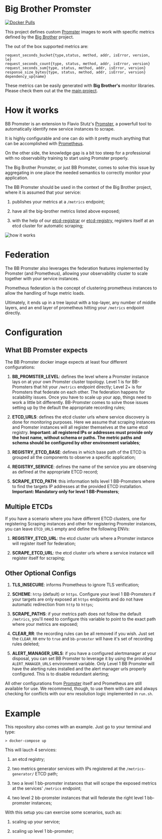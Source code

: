 # Big Brother Promster
[![Docker Pulls](https://img.shields.io/docker/pulls/labbsr0x/bb-promster.svg)](https://hub.docker.com/r/labbsr0x/bb-promster)

This project defines custom [Promster](https://github.com/flaviostutz/promster) images to work with specific metrics defined by the [Big Brother](https://github.com/labbsr0x/big-brother) project.

The out of the box supported metrics are:

```
request_seconds_bucket{type,status, method, addr, isError, version, le}
request_seconds_count{type, status, method, addr, isError, version}
request_seconds_sum{type, status, method, addr, isError, version}
response_size_bytes{type, status, method, addr, isError, version}
dependency_up{name}
```

These metrics can be easily generated with **Big Brother's** monitor libraries. Please check them out at the the [main project](https://github.com/labbsr0x/big-brother).

# How it works

BB Promster is an extension to Flavio Stutz's [Promster](https://github.com/flaviostutz/promster), a powerfull tool to automatically identify new service instances to scrape.

It is highly configurable and one can do with it pretty much anything that can be accomplished with [Prometheus](https://github.com/prometheus/prometheus).

On the other side, the knowledge gap is a bit too steep for a professional with no observability training to start using Promster properly.

The Big Brother Promster, or just BB Promster, comes to solve this issue by aggregating in one place the needed semantics to correctly monitor your application.

The BB Promster should be used in the context of the Big Brother project, where it is assumed that your service:

1. publishes your metrics at a `/metrics` endpoint;

2. have all the big-brother metrics listed above exposed;

3. with the help of our [etcd-registrar](https://github.com/flaviostutz/etcd-registrar) or [etcd-registry](https://github.com/flaviostutz/etcd-registry), registers itself at an etcd cluster for automatic scraping;

![how it works](https://raw.githubusercontent.com/labbsr0x/bb-promster/assets/how-it-works.png "how it works")

# Federation

The BB Promster also leverages the federation features implemented by Promster (and Prometheus), allowing your observability cluster to scale together with your service instances.

Prometheus federation is the concept of clustering prometheus instances to allow the handling of huge metric loads. 

Ultimately, it ends up in a tree layout with a top-layer, any number of middle layers, and an end layer of prometheus hitting your `/metrics` endpoint directly.

# Configuration

## What BB Promster expects
The BB Promster docker image expects at least four different configurations:

1. **BB_PROMSTER_LEVEL**: defines the level where a Promster instance lays on at your own Promster cluster topology. Level 1 is for BB-Promsters that hit your `/metrics` endpoint directly; Level 2+ is for Promsters that federate on each other. The federation happens for scalability issues. Once you have to scale up your app, things need to work a little bit differently. BB-Promster comes to solve those issues setting up by the default the appropriate recording rules;

2. **ETCD_URLS**: defines the etcd cluster urls where service discovery is done for monitoring purposes. Here we assume that scraping instances and Promster instances will all register themselves at the same etcd registry. **Important: all registered IPs or addresses must provide only the host name, without schema or paths. The metric paths and schema should be configured by other environment variables**;

3. **REGISTRY_ETCD_BASE**: defines in which base path of the ETCD is grouped all the components to observe a specific application;

4. **REGISTRY_SERVICE**: defines the name of the service you are observing as defined at the appropriate ETCD record;

5. **SCRAPE_ETCD_PATH**: this information tells level 1 BB-Promsters where to find the targets IP addresses at the provided ETCD installation. **Important: Mandatory only for level 1 BB-Promsters**;

## Multiple ETCDs
If you have a scenario where you have different ETCD clusters, one for registering Scraping instances and other for registering Promster instances, you can leave `ETCD_URLS` empty and define the following ENVs:

1. **REGISTRY_ETCD_URL**: the etcd cluster urls where a Promster instance will register itself for federation;

2. **SCRAPE_ETCD_URL**: the etcd cluster urls where a service instance will register itself for scraping; 

## Other Optional Configs

1. **TLS_INSECURE**: informs Prometheus to ignore TLS verification;

2. **SCHEME**: `http` (default) or `https`. Configure your level 1 BB-Promsters if your targets are only exposed at `https` endpoints and do not have automatic redirection from `http` to `https`;

3. **SCRAPE_PATHS**: if your metrics path does not follow the default `/metrics`, you'll need to configure this variable to point to the exact path where your metrics are exposed;

4. **CLEAR_RR**: the recording rules can be all removed if you wish. Just set the `CLEAR_RR` env to `true` and `bb-promster` will have it's set of recording rules deleted; 

5. **ALERT_MANAGER_URLS**: if you have a configured alertmanager at your disposal, you can set BB Promster to leverage it by using the provided `ALERT_MANAGER_URLS` environment variable. Only Level 1 BB Promster will have the alerting rules installed and the alert manager urls properly configured. This is to disable redundant alerting;

All other configurations from [Promster](https://github.com/flaviostutz/promster) itself and Prometheus are still available for use. We recommend, though, to use them with care and always checking for conflicts with our env resolution logic implemented in `run.sh`.

# Example

This repository also comes with an example. Just go to your terminal and type:

```
> docker-compose up
```

This will lauch 4 services:

1. an etcd registry;

2. two metrics generator services with IPs registered at the `/metrics-generator/` ETCD path;

3. two a level 1 bb-promster instances that will scrape the exposed metrics at the services' `/metrics` endpoint;

4. two level 2 bb-promster instances that will federate the right level 1 bb-promster instances;

With this setup you can exercise some scenarios, such as:

1. scaling up your service;

2. scaling up level 1 bb-promster;



